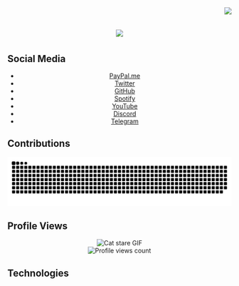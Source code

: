 <img align="right" src="https://visitor-badge.laobi.icu/badge?page_id=catsmoker.catsmoker" />

<h1 align="center">
    <img src="https://readme-typing-svg.herokuapp.com/?font=Righteous&size=35&center=true&vCenter=true&width=500&height=70&duration=4000&lines=Hi+There!+👋;+I'm+catsmoker!;" />
</h1>

## Social Media

<div align="center">
  <ul class="social-links">
    <li><a href="https://www.paypal.com/paypalme/boulhada08" style="background-image: url('paypal.svg');" target="_blank" title="PayPal.me" aria-label="PayPal.me">PayPal.me</a></li>
    <li><a href="https://twitter.com/CATSM0KER" style="background-image: url('twitter.svg');" target="_blank" title="Twitter" aria-label="Twitter">Twitter</a></li>
    <li><a href="https://github.com/catsmoker" style="background-image: url('github.svg');" target="_blank" title="GitHub" aria-label="GitHub">GitHub</a></li>
    <li><a href="https://open.spotify.com/user/317obkq2nnwlyrhsmgdtxo6cdodm" style="background-image: url('spotify.svg');" target="_blank" title="Spotify" aria-label="Spotify">Spotify</a></li>
    <li><a href="https://www.youtube.com/@CATSM0KER?sub_confirmation=1" style="background-image: url('youtube.svg');" target="_blank" title="YouTube" aria-label="YouTube">YouTube</a></li>
    <li><a href="https://discord.com/invite/HQC5BwcXtS" target="_blank" style="background-image: url('discord.svg');" title="Discord" aria-label="Discord">Discord</a></li>
    <li><a href="https://t.me/CATSM0KER" style="background-image: url('telegram.svg');" target="_blank" title="Telegram" aria-label="Telegram">Telegram</a></li>
  </ul>
</div>

## Contributions

<picture>
  <source media="(prefers-color-scheme: dark)" srcset="https://raw.githubusercontent.com/platane/snk/output/github-contribution-grid-snake-dark.svg" />
  <source media="(prefers-color-scheme: light)" srcset="https://raw.githubusercontent.com/platane/snk/output/github-contribution-grid-snake.svg" />
  <img alt="github contribution grid snake animation" src="https://raw.githubusercontent.com/platane/snk/output/github-contribution-grid-snake.svg" />
</picture>

## Profile Views

<div align="center">
  <img height="200" src="https://media.tenor.com/J2SMf2oW7XkAAAAi/cat-stare.gif" alt="Cat stare GIF" />
</div>

<div align="center">
  <img src="https://profile-counter.glitch.me/catsmoker/count.svg?" alt="Profile views count" />
</div>

## Technologies

<!-- Add your technology section here -->
